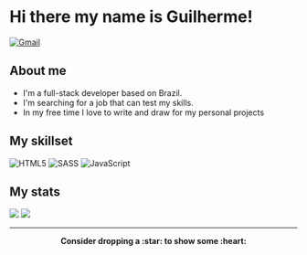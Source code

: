 # Hi there my name is Guilherme!

<a href="mailto:maurovasconcelos11@gmail.com"><img alt="Gmail" src="https://img.shields.io/badge/Gmail-D14836?style=for-the-badge&logo=gmail&logoColor=white"/></a>

## About me

- I'm a full-stack developer based on Brazil.
- I'm searching for a job that can test my skills.
- In my free time I love to write and draw for my personal projects

## My skillset

![HTML5](https://img.shields.io/badge/html5-%23E34F26.svg?style=for-the-badge&logo=html5&logoColor=white)
![SASS](https://img.shields.io/badge/SASS-hotpink.svg?style=for-the-badge&logo=SASS&logoColor=white)
![JavaScript](https://img.shields.io/badge/javascript-%23323330.svg?style=for-the-badge&logo=javascript&logoColor=%23F7DF1E)

## My stats

  <img src="https://github-readme-stats.vercel.app/api?username=GuilhermeGiachellin&show_icons=true&?count_private=true?&theme=tokyonight" />
  <img src="https://github-readme-stats.vercel.app/api/top-langs/?username=GuilhermeGiachellin&layout=compact&theme=tokyonight" />
  
 <hr>

<p align="center">
	<strong>Consider dropping a :star: to show some :heart:</strong>
</p>

